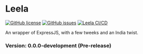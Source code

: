 # Leela

[![GitHub license](https://img.shields.io/github/license/trishantpahwa/Leela?style=plastic)](https://github.com/trishantpahwa/Leela/blob/main/LICENSE)
[![GitHub issues](https://img.shields.io/github/issues/trishantpahwa/Leela?style=plastic)](https://github.com/trishantpahwa/Leela/issues)
[![Leela CI/CD](https://github.com/trishantpahwa/Leela/actions/workflows/test-flow.yml/badge.svg)](https://github.com/trishantpahwa/Leela/actions/workflows/test-flow.yml)

An wrapper of ExpressJS, with a few tweeks and an India twist.


### Version: 0.0.0-development (Pre-release)